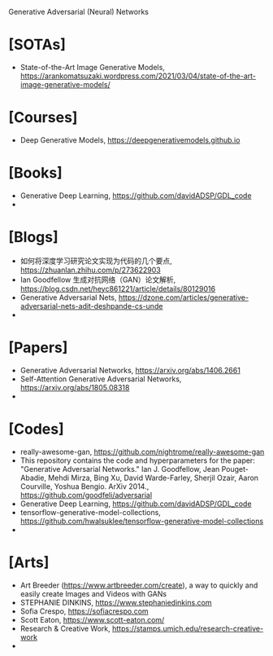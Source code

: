 Generative Adversarial (Neural) Networks


# [SOTAs]
+ State-of-the-Art Image Generative Models, https://arankomatsuzaki.wordpress.com/2021/03/04/state-of-the-art-image-generative-models/

# [Courses]
+ Deep Generative Models, https://deepgenerativemodels.github.io


# [Books]
+ Generative Deep Learning, https://github.com/davidADSP/GDL_code
+ 

# [Blogs]
+ 如何将深度学习研究论文实现为代码的几个要点, https://zhuanlan.zhihu.com/p/273622903
+ Ian Goodfellow 生成对抗网络（GAN）论文解析, https://blog.csdn.net/heyc861221/article/details/80129016
+ Generative Adversarial Nets, https://dzone.com/articles/generative-adversarial-nets-adit-deshpande-cs-unde
+ 

# [Papers]
+ Generative Adversarial Networks, https://arxiv.org/abs/1406.2661
+ Self-Attention Generative Adversarial Networks, https://arxiv.org/abs/1805.08318
+ 

# [Codes]
+ really-awesome-gan, https://github.com/nightrome/really-awesome-gan
+ This repository contains the code and hyperparameters for the paper: "Generative Adversarial Networks." Ian J. Goodfellow, Jean Pouget-Abadie, Mehdi Mirza, Bing Xu, David Warde-Farley, Sherjil Ozair, Aaron Courville, Yoshua Bengio. ArXiv 2014., https://github.com/goodfeli/adversarial
+ Generative Deep Learning, https://github.com/davidADSP/GDL_code
+ tensorflow-generative-model-collections, https://github.com/hwalsuklee/tensorflow-generative-model-collections
+ 

# [Arts]
+ Art Breeder (https://www.artbreeder.com/create), a way to quickly and easily create Images and Videos with GANs
+ STEPHANIE DINKINS, https://www.stephaniedinkins.com
+ Sofia Crespo, https://sofiacrespo.com
+ Scott Eaton, https://www.scott-eaton.com/
+ Research & Creative Work, https://stamps.umich.edu/research-creative-work
+ 


